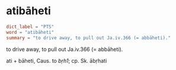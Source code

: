 # atibāheti

``` toml
dict_label = "PTS"
word = "atibāheti"
summary = "to drive away, to pull out Ja.iv.366 (= abbāheti)."
```

to drive away, to pull out Ja.iv.366 (= abbāheti).

ati \+ bāheti, Caus. to *bṛh1*; cp. Sk. ābṛhati

